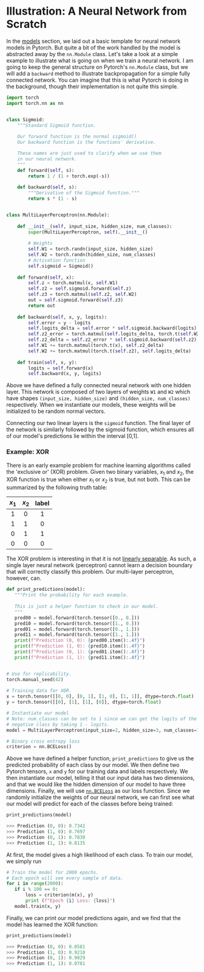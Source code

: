 # Illustration: A Neural Network from Scratch

In the [models](getting_started/models.md) section, we laid out a basic
template for neural network models in Pytorch. But quite a bit of the work 
handled by the model is abstracted away by the `nn.Module` class. Let's 
take a look at a simple example to illustrate what is going on when we 
train a neural network. I am going to keep the general structure on 
Pytorch's `nn.Module` class, but we will add a `backward` method to 
illustrate backpropagation for a simple fully connected network. You can
imagine that this is what Pytorch is doing in the background, though their
implementation is not quite this simple.

```python
import torch
import torch.nn as nn


class Sigmoid:
    """Standard Sigmoid function.
    
    Our forward function is the normal sigmoid()
    Our backward function is the functions' derivative.

    These names are just used to clarify when we use them 
    in our neural network.
    """
    def forward(self, s):
        return 1 / (1 + torch.exp(-s))
    
    def backward(self, s):
        """Derivative of the Sigmoid function."""
        return s * (1 - s)


class MultiLayerPerceptron(nn.Module):
    
    def __init__(self, input_size, hidden_size, num_classes):
        super(MultiLayerPerceptron, self).__init__()
        
        # Weights
        self.W1 = torch.randn(input_size, hidden_size)
        self.W2 = torch.randn(hidden_size, num_classes)
        # Activation function
        self.sigmoid = Sigmoid()
        
    def forward(self, x):
        self.z = torch.matmul(x, self.W1)
        self.z2 = self.sigmoid.forward(self.z)
        self.z3 = torch.matmul(self.z2, self.W2)
        out = self.sigmoid.forward(self.z3)
        return out
    
    def backward(self, x, y, logits):
        self.error = y - logits
        self.logits_delta = self.error * self.sigmoid.backward(logits)
        self.z2_error = torch.matmul(self.logits_delta, torch.t(self.W2))
        self.z2_delta = self.z2_error * self.sigmoid.backward(self.z2)
        self.W1 += torch.matmul(torch.t(x), self.z2_delta)
        self.W2 += torch.matmul(torch.t(self.z2), self.logits_delta)
        
    def train(self, x, y):
        logits = self.forward(x)
        self.backward(x, y, logits)
```

Above we have defined a fully connected neural network with one hidden layer. This 
network is composed of two layers of weights `W1` and `W2` which have shapes
`(input_size, hidden_size)` and `(hidden_size, num_classes)` respectively. When we 
instantiate our models, these weights will be initialized to be random normal vectors.

Connecting our two linear layers is the `sigmoid` function. The final layer of the network 
is similarly followed by the sigmoid function, which ensures all of our model's predictions 
lie within the interval [0,1].

### Example: XOR

 There is an early example problem for machine learning algorithms called the 'exclusive or'
 (XOR) problem. Given two binary variables, $x_{1}$ and $x_{2}$, the XOR function is true when
 either $x_{1}$ or $x_{2}$ is true, but not both. This can be summarized by the following truth
 table:

 | $x_1$ | $x_2$ | label |
 | :---: | :---: | :---: |
 | 1     | 0     | 1     |
 | 1     | 1     | 0     |
 | 0     | 1     | 1     |
 | 0     | 0     | 0     |

 The XOR problem is interesting in that it is not 
 [linearly separable](https://en.wikipedia.org/wiki/Linear_separability). As such, a single
 layer neural network (perceptron) cannot learn a decision boundary that will correctly 
 classify this problem. Our multi-layer perceptron, however, can.

 ```python
 def print_predictions(model):
    """Print the probability for each example.
    
    This is just a helper function to check in our model.
    """
    pred00 = model.forward(torch.tensor([0., 0.]))
    pred10 = model.forward(torch.tensor([1., 0.]))
    pred01 = model.forward(torch.tensor([0., 1.]))
    pred11 = model.forward(torch.tensor([1., 1.]))
    print(f"Prediction (0, 0): {pred00.item():.4f}")
    print(f"Prediction (1, 0): {pred10.item():.4f}")
    print(f"Prediction (0, 1): {pred01.item():.4f}")
    print(f"Prediction (1, 1): {pred11.item():.4f}")


 # Use for replicability.
 torch.manual_seed(42)
    
 # Training data for XOR.
 x = torch.tensor([[0, 0], [0, 1], [1, 0], [1, 1]], dtype=torch.float)
 y = torch.tensor([[0], [1], [1], [0]], dtype=torch.float)

 # Instantiate our model
 # Note: num_classes can be set to 1 since we can get the logits of the 
 # negative class by taking 1 - logits.
 model = MultiLayerPerceptron(input_size=2, hidden_size=3, num_classes=1)
 
 # Binary cross entropy loss
 criterion = nn.BCELoss()
 ```

 Above we have defined a helper function, `print_predictions` to give us the 
 predicted probability of each class by our model. We then define two Pytorch
 tensors, `x` and `y` for our training data and labels respectively. We then 
 instantiate our model, telling it that our input data has two dimensions, and
 that we would like the hidden dimension of our model to have three dimensions.
 Finally, we will use [`nn.BCELoss`](https://pytorch.org/docs/stable/nn.html#torch.nn.BCELoss)
 as our loss function. Since we randomly initialize the weights of our neural network,
 we can first see what our model will predict for each of the classes before being
 trained:

 ```python
 print_predictions(model)

 >>> Prediction (0, 0): 0.7342
 >>> Prediction (1, 0): 0.7697
 >>> Prediction (0, 1): 0.7830
 >>> Prediction (1, 1): 0.8135
 ```

 At first, the model gives a high likelihood of each class. To train our model, 
 we simply run

 ```python
# Train the model for 2000 epochs.
# Each epoch will see every sample of data.
for i in range(2000):
    if i % 100 == 0:
        loss = criterion(m(x), y)
        print (f"Epoch {i} Loss: {loss}")
    model.train(x, y)
```

Finally, we can print our model predictions again, and we find that the model has
learned the XOR function:

```python
print_predictions(model)

>>> Prediction (0, 0): 0.0581
>>> Prediction (1, 0): 0.9210
>>> Prediction (0, 1): 0.9029
>>> Prediction (1, 1): 0.0781
```